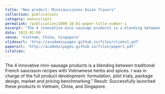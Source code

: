 ```yaml
---
title: "New product: Minisaucissons Asian flavors"
collection: publications
category: manuscripts
permalink: /publication/2009-10-01-paper-title-number-1
excerpt: "The 4 innovative mini-sausage products is a blending between traditional French saucisson recipes with Vietnamese herbs and spices." 
date: 2021-01-09
venue: 'Vietnam, China, Singapore'
slidesurl: 'http://academicpages.github.io/files/slides1.pdf'
paperurl: 'http://academicpages.github.io/files/paper1.pdf'
citation: 
---
```


The 4 innovative mini-sausage products is a blending between traditional French saucisson recipes with Vietnamese herbs and spices. 
I was in charge of the full product development: formulation, pilot trials, package design, market and pricing benchmarking."
Result: Successfully launched these products in Vietnam, China, and Singapore.
